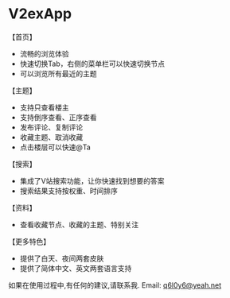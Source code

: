 # V2exApp
【首页】
- 流畅的浏览体验
- 快速切换Tab，右侧的菜单栏可以快速切换节点
- 可以浏览所有最近的主题

【主题】
- 支持只查看楼主
- 支持倒序查看、正序查看
- 发布评论、复制评论
- 收藏主题、取消收藏
- 点击楼层可以快速@Ta

【搜索】
-  集成了V站搜索功能，让你快速找到想要的答案
- 搜索结果支持按权重、时间排序

【资料】
- 查看收藏节点、收藏的主题、特别关注

【更多特色】
- 提供了白天、夜间两套皮肤
- 提供了简体中文、英文两套语言支持

如果在使用过程中,有任何的建议,请联系我.
Email: q6l0y6@yeah.net
